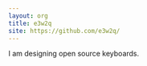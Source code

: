 ```yaml
---
layout: org
title: e3w2q
site: https://github.com/e3w2q/
---
```

I am designing open source keyboards.
